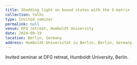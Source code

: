 ```yaml
---
title: Shedding light on bound states with the S-matrix
collection: talks
type: Invited seminar
permalink: null
venue: DFG retreat, Humboldt University
date: 2024-09-19
location: Berlin, Germany
address: Humboldt-Universität zu Berlin, Berlin, Germany
---
```


Invited seminar at DFG retreat, Humboldt University, Berlin.
